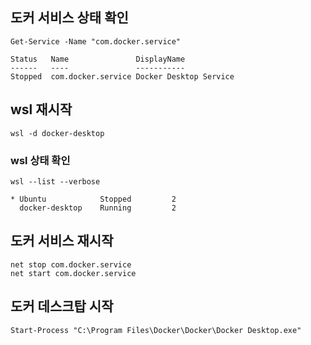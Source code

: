 
## 도커 서비스 상태 확인

```
Get-Service -Name "com.docker.service"
```

```
Status   Name               DisplayName
------   ----               -----------
Stopped  com.docker.service Docker Desktop Service
```

## wsl 재시작

```
wsl -d docker-desktop
```

### wsl 상태 확인

```
wsl --list --verbose
```

```
* Ubuntu            Stopped         2
  docker-desktop    Running         2
```
## 도커 서비스 재시작

```
net stop com.docker.service
net start com.docker.service
```

## 도커 데스크탑 시작

```
Start-Process "C:\Program Files\Docker\Docker\Docker Desktop.exe"
```

